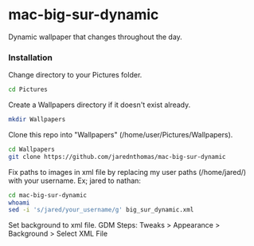 # mac-big-sur-dynamic
Dynamic wallpaper that changes throughout the day.

### Installation
Change directory to your Pictures folder.
```sh
cd Pictures
```

Create a Wallpapers directory if it doesn't exist already.
```sh
mkdir Wallpapers
```

Clone this repo into "Wallpapers" (/home/user/Pictures/Wallpapers).
```sh
cd Wallpapers
git clone https://github.com/jarednthomas/mac-big-sur-dynamic
```

Fix paths to images in xml file by replacing my user paths (/home/jared/) with your username. Ex; jared to nathan:
```sh
cd mac-big-sur-dynamic
whoami
sed -i 's/jared/your_username/g' big_sur_dynamic.xml
```

Set background to xml file.
GDM Steps: Tweaks > Appearance > Background > Select XML File
